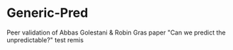 # Generic-Pred
Peer validation of Abbas Golestani &amp; Robin Gras paper "Can we predict the unpredictable?"
test remis
